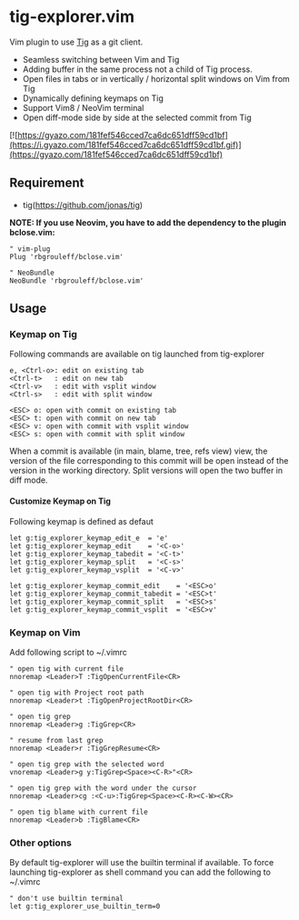# tig-explorer.vim

Vim plugin to use [Tig](https://github.com/jonas/tig) as a git client.
* Seamless switching between Vim and Tig
* Adding buffer in the same process not a child of Tig process.
* Open files in tabs or in vertically / horizontal split windows on Vim from Tig
* Dynamically defining keymaps on Tig
* Support Vim8 / NeoVim terminal
* Open diff-mode side by side at the selected commit from Tig

[![https://gyazo.com/181fef546cced7ca6dc651dff59cd1bf](https://i.gyazo.com/181fef546cced7ca6dc651dff59cd1bf.gif)](https://gyazo.com/181fef546cced7ca6dc651dff59cd1bf)

## Requirement

* tig(https://github.com/jonas/tig)


**NOTE: If you use Neovim, you have to add the dependency to the plugin bclose.vim:**

```vim
" vim-plug
Plug 'rbgrouleff/bclose.vim'

" NeoBundle
NeoBundle 'rbgrouleff/bclose.vim'
```


## Usage

### Keymap on Tig

Following commands are available on tig launched from tig-explorer
```
e, <Ctrl-o>: edit on existing tab
<Ctrl-t>   : edit on new tab
<Ctrl-v>   : edit with vsplit window
<Ctrl-s>   : edit with split window

<ESC> o: open with commit on existing tab
<ESC> t: open with commit on new tab
<ESC> v: open with commit with vsplit window
<ESC> s: open with commit with split window
```

When a commit is available (in main, blame, tree, refs view) view, the version
of the file corresponding to this commit will be open instead of the version
in the working directory. Split versions will open the two buffer in diff mode.

#### Customize Keymap on Tig

Following keymap is defined as defaut

```vim
let g:tig_explorer_keymap_edit_e  = 'e'
let g:tig_explorer_keymap_edit    = '<C-o>'
let g:tig_explorer_keymap_tabedit = '<C-t>'
let g:tig_explorer_keymap_split   = '<C-s>'
let g:tig_explorer_keymap_vsplit  = '<C-v>'

let g:tig_explorer_keymap_commit_edit    = '<ESC>o'
let g:tig_explorer_keymap_commit_tabedit = '<ESC>t'
let g:tig_explorer_keymap_commit_split   = '<ESC>s'
let g:tig_explorer_keymap_commit_vsplit  = '<ESC>v'
```

### Keymap on Vim

Add following script to ~/.vimrc

```vim
" open tig with current file
nnoremap <Leader>T :TigOpenCurrentFile<CR>

" open tig with Project root path
nnoremap <Leader>t :TigOpenProjectRootDir<CR>

" open tig grep
nnoremap <Leader>g :TigGrep<CR>

" resume from last grep
nnoremap <Leader>r :TigGrepResume<CR>

" open tig grep with the selected word
vnoremap <Leader>g y:TigGrep<Space><C-R>"<CR>

" open tig grep with the word under the cursor
nnoremap <Leader>cg :<C-u>:TigGrep<Space><C-R><C-W><CR>

" open tig blame with current file
nnoremap <Leader>b :TigBlame<CR>
```

### Other options

By default tig-explorer will use the builtin terminal if available.
To force launching tig-explorer as shell command you can add the following to
~/.vimrc

```vim
" don't use builtin terminal
let g:tig_explorer_use_builtin_term=0
```

